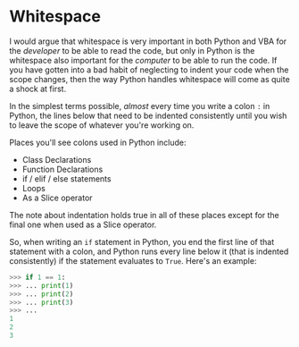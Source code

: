 # Whitespace

I would argue that whitespace is very important in both Python and VBA for the *developer* to be able to read the code, but only in Python is the whitespace also important for the *computer* to be able to run the code. If you have gotten into a bad habit of neglecting to indent your code when the scope changes, then the way Python handles whitespace will come as quite a shock at first.

In the simplest terms possible, *almost* every time you write a colon `:` in Python, the lines below that need to be indented consistently until you wish to leave the scope of whatever you're working on.

Places you'll see colons used in Python include:
* Class Declarations
* Function Declarations
* if / elif / else statements
* Loops
* As a Slice operator

The note about indentation holds true in all of these places except for the final one when used as a Slice operator.

So, when writing an `if` statement in Python, you end the first line of that statement with a colon, and Python runs every line below it (that is indented consistently) if the statement evaluates to `True`. Here's an example:

```python
>>> if 1 == 1:
>>> ... print(1)
>>> ... print(2)
>>> ... print(3)
>>> ...
1
2
3
```

